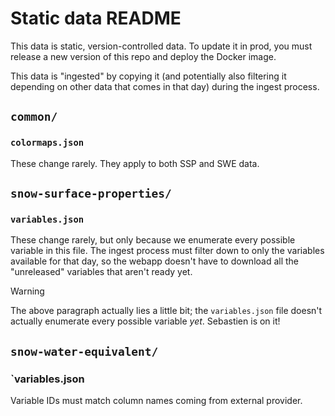 # Static data README

This data is static, version-controlled data. To update it in prod, you must release a
new version of this repo and deploy the Docker image.

This data is "ingested" by copying it (and potentially also filtering it depending on
other data that comes in that day) during the ingest process.


## `common/`

### `colormaps.json`

These change rarely. They apply to both SSP and SWE data.


## `snow-surface-properties/`

### `variables.json`

These change rarely, but only because we enumerate every possible variable in this file.
The ingest process must filter down to only the variables available for that day, so the
webapp doesn't have to download all the "unreleased" variables that aren't ready yet.

> [!WARNING]
>
> The above paragraph actually lies a little bit; the `variables.json` file doesn't
> actually enumerate every possible variable _yet_. Sebastien is on it!


## `snow-water-equivalent/`

### `variables.json

Variable IDs must match column names coming from external provider.
